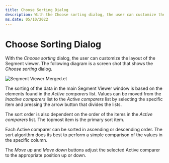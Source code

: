 ```yaml
---
title: Choose Sorting Dialog
description: With the Choose sorting dialog, the user can customize the layout of the Segment viewer. 
ms.date: 05/10/2022
---
```


# Choose Sorting Dialog

With the *Choose sorting* dialog, the user can customize the layout of the Segment viewer. The following diagram is a screen shot that shows the *Choose sorting* dialog.

![Segment Viewer Merged.et](\Image\choose-sorting-dialog.png) 

The sorting of the data in the main Segment Viewer window is based on the elements found in the *Active comparers* list. Values can be moved from the *Inactive comparers* list to the *Active comparers* list by selecting the specific item and pressing the arrow button that divides the lists. 

The sort order is also dependent on the order of the items in the *Active comparers* list. The topmost item is the primary sort item. 

Each Active comparer can be sorted in ascending or descending order. The sort algorithm does its best to perform a simple comparison of the values in the specific column. 

The *Move up* and *Move down* buttons adjust the selected Active comparer to the appropriate position up or down. 

